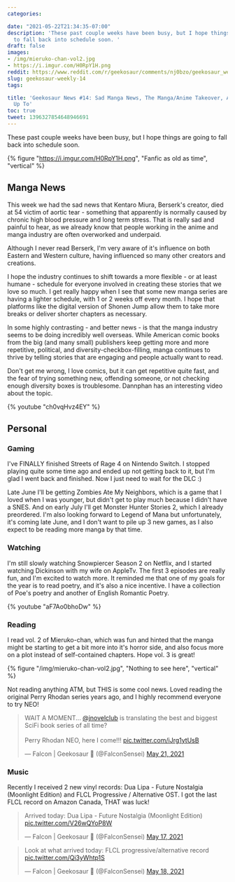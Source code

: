 ```yaml
---
categories:

date: "2021-05-22T21:34:35-07:00"
description: 'These past couple weeks have been busy, but I hope things are going
  to fall back into schedule soon. '
draft: false
images:
- /img/mieruko-chan-vol2.jpg
- https://i.imgur.com/H0RpY1H.png
reddit: https://www.reddit.com/r/geekosaur/comments/nj0bzo/geekosaur_weekly_14_sad_manga_news_the_mangaanime/
slug: geekosaur-weekly-14
tags:

title: 'Geekosaur News #14: Sad Manga News, The Manga/Anime Takeover, And What I''m
  Up To'
toc: true
tweet: 1396327854648946691
---
```


These past couple weeks have been busy, but I hope things are going to fall back into schedule soon. 

{% figure "https://i.imgur.com/H0RpY1H.png", "Fanfic as old as time", "vertical" %}

<!--more-->

## Manga News

This week we had the sad news that Kentaro Miura, Berserk's creator, died at 54 victim of aortic tear - something that apparently is normally caused by chronic high blood pressure and long term stress. That is really sad and painful to hear, as we already know that people working in the anime and manga industry are often overworked and underpaid. 

Although I never read Berserk, I'm very aware of it's influence on both Eastern and Western culture, having influenced so many other creators and creations. 

I hope the industry continues to shift towards a more flexible - or at least humane - schedule for everyone involved in creating these stories that we love so much. I get really happy when I see that some new manga series are having a lighter schedule, with 1 or 2 weeks off every month. I hope that platforms like the digital version of Shonen Jump allow them to take more breaks or deliver shorter chapters as necessary.

In some highly contrasting - and better news - is that the manga industry seems to be doing incredibly well overseas. While American comic books from the big (and many small) publishers keep getting more and more repetitive, political, and diversity-checkbox-filling, manga continues to thrive by telling stories that are engaging and people actually want to read.

Don't get me wrong, I love comics, but it can get repetitive quite fast, and the fear of trying something new, offending someone, or not checking enough diversity boxes is troublesome. Dannphan has an interesting video about the topic.

{% youtube "ch0vqHvz4EY" %}

## Personal

### Gaming

I've FINALLY finished Streets of Rage 4 on Nintendo Switch. I stopped playing quite some time ago and ended up not getting back to it, but I'm glad I went back and finished. Now I just need to  wait for the DLC :) 

Late June I'll be getting Zombies Ate My Neighbors, which is a game that I loved when I was younger, but didn't get to play much because I didn't have a SNES. And on early July I'll get Monster Hunter Stories 2, which I already preordered. I'm also looking forward to Legend of Mana but unfortunately, it's coming late June, and I don't want to pile up 3 new games, as I also expect to be reading more manga by that time.

### Watching

I'm still slowly watching Snowpiercer Season 2 on Netflix, and I started watching Dickinson with my wife on AppleTv. The first 3 episodes are really fun, and I'm excited to watch more. It reminded me that one of my goals for the year is to read poetry, and it's also a nice incentive. I have a collection of Poe's poetry and another of English Romantic Poetry.

{% youtube "aF7Ao0bhoDw" %}

### Reading

I read vol. 2 of Mieruko-chan, which was fun and hinted that the manga might be starting to get a bit more into it's horror side, and also focus more on a plot instead of self-contained chapters. Hope vol. 3 is great!

{% figure "/img/mieruko-chan-vol2.jpg", "Nothing to see here", "vertical" %}

Not reading anything ATM, but THIS is some cool news. Loved reading the original Perry Rhodan series years ago, and I highly recommend everyone to try NEO!

<blockquote class="twitter-tweet"><p lang="en" dir="ltr">WAIT A MOMENT... <a href="https://twitter.com/jnovelclub?ref_src=twsrc%5Etfw">@jnovelclub</a> is translating the best and biggest SciFi book series of all time?<br><br>Perry Rhodan NEO, here I come!!! <a href="https://t.co/iJrg1ytUsB">pic.twitter.com/iJrg1ytUsB</a></p>&mdash; Falcon | Geekosaur 🍥 (@FalconSensei) <a href="https://twitter.com/FalconSensei/status/1395595863641137158?ref_src=twsrc%5Etfw">May 21, 2021</a></blockquote> <script async src="https://platform.twitter.com/widgets.js" charset="utf-8"></script>

### Music

Recently I received 2 new vinyl records: Dua Lipa - Future Nostalgia (Moonlight Edition) and FLCL Progressive / Alternative OST. I got the last FLCL record on Amazon Canada, THAT was luck!

<blockquote class="twitter-tweet"><p lang="en" dir="ltr">Arrived today: Dua Lipa - Future Nostalgia (Moonlight Edition) <a href="https://t.co/V26wQYoP8W">pic.twitter.com/V26wQYoP8W</a></p>&mdash; Falcon | Geekosaur 🍥 (@FalconSensei) <a href="https://twitter.com/FalconSensei/status/1394113773493919745?ref_src=twsrc%5Etfw">May 17, 2021</a></blockquote> <script async src="https://platform.twitter.com/widgets.js" charset="utf-8"></script>

<blockquote class="twitter-tweet"><p lang="en" dir="ltr">Look at what arrived today: FLCL progressive/alternative record <a href="https://t.co/Qi3yWhtp1S">pic.twitter.com/Qi3yWhtp1S</a></p>&mdash; Falcon | Geekosaur 🍥 (@FalconSensei) <a href="https://twitter.com/FalconSensei/status/1394459750666887171?ref_src=twsrc%5Etfw">May 18, 2021</a></blockquote> <script async src="https://platform.twitter.com/widgets.js" charset="utf-8"></script>
